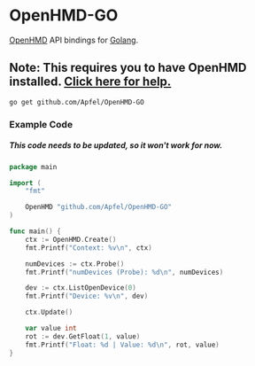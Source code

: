 # OpenHMD-GO
[OpenHMD](http://www.openhmd.net/) API bindings for [Golang](https://golang.org/).

## Note: This requires you to have OpenHMD installed. [Click here for help.](http://www.openhmd.net/index.php/download/)

```
go get github.com/Apfel/OpenHMD-GO
```

### Example Code
##### This code needs to be updated, so it won't work for now.
```go
package main

import (
	"fmt"

	OpenHMD "github.com/Apfel/OpenHMD-GO"
)

func main() {
	ctx := OpenHMD.Create()
	fmt.Printf("Context: %v\n", ctx)

	numDevices := ctx.Probe()
	fmt.Printf("numDevices (Probe): %d\n", numDevices)

	dev := ctx.ListOpenDevice(0)
	fmt.Printf("Device: %v\n", dev)

	ctx.Update()

	var value int
	rot := dev.GetFloat(1, value)
	fmt.Printf("Float: %d | Value: %d\n", rot, value)
}
```
